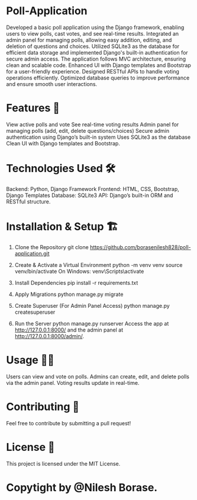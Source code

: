 # Poll-Application
Developed a basic poll application using the Django framework, enabling users to view polls, cast votes, and see real-time results. Integrated an admin panel for managing polls, allowing easy addition, editing, and deletion of questions and choices. Utilized SQLite3 as the database for efficient data storage and implemented Django's built-in authentication for secure admin access. The application follows MVC architecture, ensuring clean and scalable code. Enhanced UI with Django templates and Bootstrap for a user-friendly experience. Designed RESTful APIs to handle voting operations efficiently. Optimized database queries to improve performance and ensure smooth user interactions.

# Features 🚀
View active polls and vote
See real-time voting results
Admin panel for managing polls (add, edit, delete questions/choices)
Secure admin authentication using Django’s built-in system
Uses SQLite3 as the database
Clean UI with Django templates and Bootstrap.

# Technologies Used 🛠️
Backend: Python, Django Framework
Frontend: HTML, CSS, Bootstrap, Django Templates
Database: SQLite3
API: Django’s built-in ORM and RESTful structure.

# Installation & Setup 🏗️
1. Clone the Repository
git clone https://github.com/borasenilesh828/poll-application.git

2. Create & Activate a Virtual Environment
python -m venv venv
source venv/bin/activate
On Windows: venv\Scripts\activate

3. Install Dependencies
pip install -r requirements.txt

4. Apply Migrations
python manage.py migrate

5. Create Superuser (For Admin Panel Access)
python manage.py createsuperuser

7. Run the Server
python manage.py runserver
Access the app at http://127.0.0.1:8000/ and the admin panel at http://127.0.0.1:8000/admin/.

# Usage 👨‍💻
Users can view and vote on polls.
Admins can create, edit, and delete polls via the admin panel.
Voting results update in real-time.


# Contributing 🤝
Feel free to contribute by submitting a pull request!

# License 📜
This project is licensed under the MIT License.
# Copytight by @Nilesh Borase.
